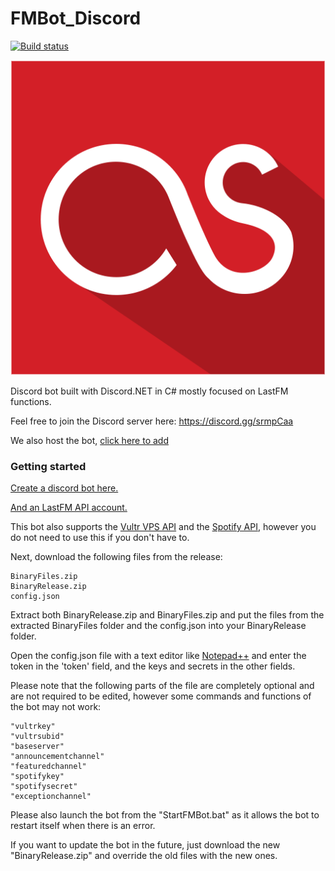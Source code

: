 <h1>FMBot_Discord</h1>

[![Build status](https://ci.appveyor.com/api/projects/status/7bl2caa1wcpp9yta?svg=true)](https://ci.appveyor.com/project/Bitl/fmbot-discord)

![Logo](https://github.com/Bitl/FMBot_Discord/raw/master/BinaryFiles/avatar.png)

Discord bot built with Discord.NET in C# mostly focused on LastFM functions.

Feel free to join the Discord server here: https://discord.gg/srmpCaa

We also host the bot, [click here to add](https://discordapp.com/oauth2/authorize?client_id=356268235697553409&scope=bot&permissions=0)

### Getting started

[Create a discord bot here.](https://discordapp.com/developers/applications/me)

[And an LastFM API account.](https://www.last.fm/api/account/create) 

This bot also supports the [Vultr VPS API](https://www.vultr.com/api/) and the [Spotify API](https://beta.developer.spotify.com/dashboard/applications), however you do not need to use this if you don't have to.

Next, download the following files from the release:

```
BinaryFiles.zip
BinaryRelease.zip
config.json
```

Extract both BinaryRelease.zip and BinaryFiles.zip and put the files from the extracted BinaryFiles folder and the config.json into your BinaryRelease folder. 

Open the config.json file with a text editor like [Notepad++](https://notepad-plus-plus.org/) and enter the token in the 'token' field, and the keys and secrets in the other fields.

Please note that the following parts of the file are completely 
optional and are not required to be edited, however some commands
and functions of the bot may not work:

```
"vultrkey"
"vultrsubid"
"baseserver"
"announcementchannel"
"featuredchannel"
"spotifykey"
"spotifysecret"
"exceptionchannel"
```

Please also launch the bot from the "StartFMBot.bat" as it allows
the bot to restart itself when there is an error.

If you want to update the bot in the future, just download the new "BinaryRelease.zip" and override the old files with the new ones.
